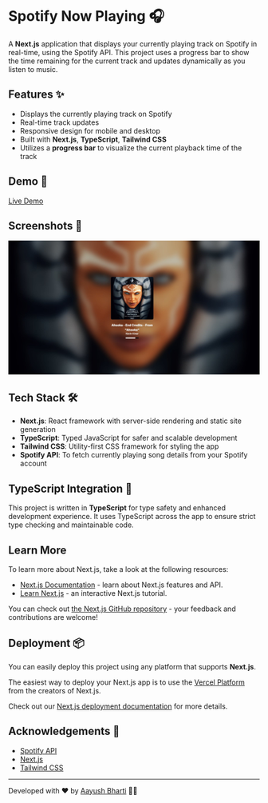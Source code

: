 # Spotify Now Playing 🎧

A **Next.js** application that displays your currently playing track on Spotify in real-time, using the Spotify API. This project uses a progress bar to show the time remaining for the current track and updates dynamically as you listen to music.

## Features ✨

- Displays the currently playing track on Spotify
- Real-time track updates
- Responsive design for mobile and desktop
- Built with **Next.js**, **TypeScript**, **Tailwind CSS**
- Utilizes a **progress bar** to visualize the current playback time of the track

## Demo 🔗

[Live Demo](https://spotify-live-view.vercel.app/)

## Screenshots 📸

<!-- Add some screenshots here if available -->

![Spotify Now Playing](https://github.com/AayushBharti/spotify-now-playing/blob/main/public/screenshot.jpg)

## Tech Stack 🛠️

- **Next.js**: React framework with server-side rendering and static site generation
- **TypeScript**: Typed JavaScript for safer and scalable development
- **Tailwind CSS**: Utility-first CSS framework for styling the app
- **Spotify API**: To fetch currently playing song details from your Spotify account

## TypeScript Integration 📘

This project is written in **TypeScript** for type safety and enhanced development experience. It uses TypeScript across the app to ensure strict type checking and maintainable code.

## Learn More

To learn more about Next.js, take a look at the following resources:

- [Next.js Documentation](https://nextjs.org/docs) - learn about Next.js features and API.
- [Learn Next.js](https://nextjs.org/learn) - an interactive Next.js tutorial.

You can check out [the Next.js GitHub repository](https://github.com/vercel/next.js/) - your feedback and contributions are welcome!

## Deployment 📦

You can easily deploy this project using any platform that supports **Next.js**.

The easiest way to deploy your Next.js app is to use the [Vercel Platform](https://vercel.com/new?utm_medium=default-template&filter=next.js&utm_source=create-next-app&utm_campaign=create-next-app-readme) from the creators of Next.js.

Check out our [Next.js deployment documentation](https://nextjs.org/docs/deployment) for more details.

## Acknowledgements 🙏

- [Spotify API](https://developer.spotify.com/documentation/web-api/)
- [Next.js](https://nextjs.org/)
- [Tailwind CSS](https://tailwindcss.com/)

---

Developed with ❤️ by [Aayush Bharti](https://github.com/aayushbharti) 👨‍💻
